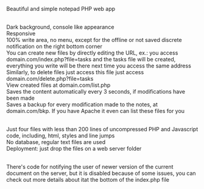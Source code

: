 Beautiful and simple notepad PHP web app<br><br>

Dark background, console like appearance<br>
Responsive<br>
100% write area, no menu, except for the offline or not saved discrete notification on the right bottom corner<br>
You can create new files by directly editing the URL, ex.: you access domain.com/index.php?file=tasks and the tasks file will be created, everything you write will be there next time you access the same address<br>
Similarly, to delete files just access this file just access domain.com/delete.php?file=tasks<br>
View created files at domain.com/list.php<br>
Saves the content automatically every 3 seconds, if modifications have been made<br>
Saves a backup for every modification made to the notes, at domain.com/bkp. If you have Apache it even can list these files for you<br><br>

Just four files with less than 200 lines of uncompressed PHP and Javascript code, including, html, styles and line jumps<br>
No database, regular text files are used<br>
Deployment: just drop the files on a web server folder<br><br>

There's code for notifying the user of newer version of the current document on the server, but it is disabled because of some issues, you can check out more details about itat the bottom of the index.php file
